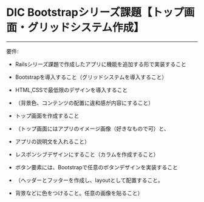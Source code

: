 # DIC Bootstrapシリーズ課題【トップ画面・グリッドシステム作成】

---

要件:

* Railsシリーズ課題で作成したアプリに機能を追加する形で実装すること

* Bootstrapを導入すること（グリッドシステムを導入すること）

* HTML,CSSで最低限のデザインを導入すること
* （背景色、コンテンツの配置に違和感が内容にすること）

* トップ画面を作成すること
* （トップ画面にはアプリのイメージ画像（好きなもので可）と、
*   アプリの説明文を入れること）

* レスポンシブデザインにすること（カラムを作成すること）

* ボタン要素には、Bootstrapで任意のボタンデザインを実装すること
* （ヘッダーとフッターを作成し、layoutとして配置すること。
*   背景などに色をつけること。任意の画像を貼ること）

